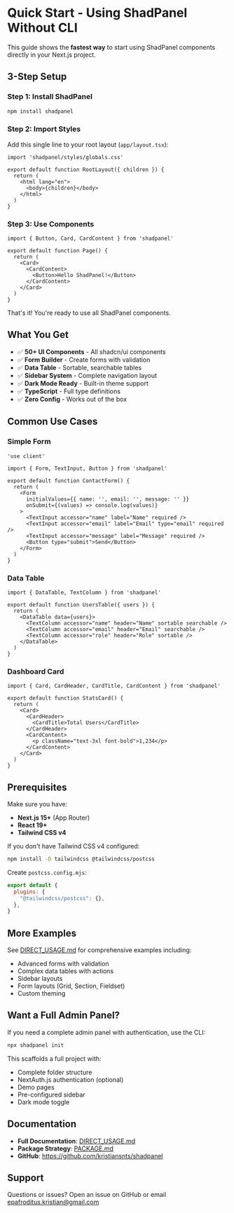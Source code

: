 # Quick Start - Using ShadPanel Without CLI

This guide shows the **fastest way** to start using ShadPanel components directly in your Next.js project.

## 3-Step Setup

### Step 1: Install ShadPanel

```bash
npm install shadpanel
```

### Step 2: Import Styles

Add this single line to your root layout (`app/layout.tsx`):

```tsx
import 'shadpanel/styles/globals.css'

export default function RootLayout({ children }) {
  return (
    <html lang="en">
      <body>{children}</body>
    </html>
  )
}
```

### Step 3: Use Components

```tsx
import { Button, Card, CardContent } from 'shadpanel'

export default function Page() {
  return (
    <Card>
      <CardContent>
        <Button>Hello ShadPanel!</Button>
      </CardContent>
    </Card>
  )
}
```

That's it! You're ready to use all ShadPanel components.

## What You Get

- ✅ **50+ UI Components** - All shadcn/ui components
- ✅ **Form Builder** - Create forms with validation
- ✅ **Data Table** - Sortable, searchable tables
- ✅ **Sidebar System** - Complete navigation layout
- ✅ **Dark Mode Ready** - Built-in theme support
- ✅ **TypeScript** - Full type definitions
- ✅ **Zero Config** - Works out of the box

## Common Use Cases

### Simple Form

```tsx
'use client'

import { Form, TextInput, Button } from 'shadpanel'

export default function ContactForm() {
  return (
    <Form
      initialValues={{ name: '', email: '', message: '' }}
      onSubmit={(values) => console.log(values)}
    >
      <TextInput accessor="name" label="Name" required />
      <TextInput accessor="email" label="Email" type="email" required />
      <TextInput accessor="message" label="Message" required />
      <Button type="submit">Send</Button>
    </Form>
  )
}
```

### Data Table

```tsx
import { DataTable, TextColumn } from 'shadpanel'

export default function UsersTable({ users }) {
  return (
    <DataTable data={users}>
      <TextColumn accessor="name" header="Name" sortable searchable />
      <TextColumn accessor="email" header="Email" searchable />
      <TextColumn accessor="role" header="Role" sortable />
    </DataTable>
  )
}
```

### Dashboard Card

```tsx
import { Card, CardHeader, CardTitle, CardContent } from 'shadpanel'

export default function StatsCard() {
  return (
    <Card>
      <CardHeader>
        <CardTitle>Total Users</CardTitle>
      </CardHeader>
      <CardContent>
        <p className="text-3xl font-bold">1,234</p>
      </CardContent>
    </Card>
  )
}
```

## Prerequisites

Make sure you have:

- **Next.js 15+** (App Router)
- **React 19+**
- **Tailwind CSS v4**

If you don't have Tailwind CSS v4 configured:

```bash
npm install -D tailwindcss @tailwindcss/postcss
```

Create `postcss.config.mjs`:

```javascript
export default {
  plugins: {
    "@tailwindcss/postcss": {},
  },
}
```

## More Examples

See [DIRECT_USAGE.md](../DIRECT_USAGE.md) for comprehensive examples including:
- Advanced forms with validation
- Complex data tables with actions
- Sidebar layouts
- Form layouts (Grid, Section, Fieldset)
- Custom theming

## Want a Full Admin Panel?

If you need a complete admin panel with authentication, use the CLI:

```bash
npx shadpanel init
```

This scaffolds a full project with:
- Complete folder structure
- NextAuth.js authentication (optional)
- Demo pages
- Pre-configured sidebar
- Dark mode toggle

## Documentation

- **Full Documentation**: [DIRECT_USAGE.md](../DIRECT_USAGE.md)
- **Package Strategy**: [PACKAGE.md](../PACKAGE.md)
- **GitHub**: https://github.com/kristiansnts/shadpanel

## Support

Questions or issues? Open an issue on GitHub or email epafroditus.kristian@gmail.com
